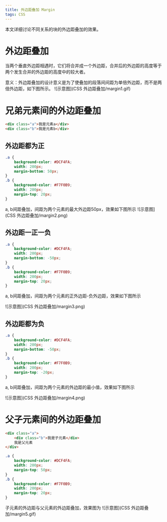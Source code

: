 ```yaml
---
title: 外边距叠加 Margin
tags: CSS
---
```


本文详细讨论不同关系的块的外边距叠加的效果。

<!--more-->

# 外边距叠加

当两个垂直外边距相遇时，它们将合并成一个外边距，合并后的外边距的高度等于两个发生合并的外边距的高度中的较大者。

意义：外边距叠加的设计意义是为了使叠加的段落间间距为单倍外边距，而不是两倍外边距，如下图所示。
![示意图](CSS 外边距叠加/margin1.gif)

# 兄弟元素间的外边距叠加

```html
<div class="a">我是元素a</div>
<div class="b">我是元素b</div>
```

## 外边距都为正

```css
.a {
    background-color: #DCF4FA;
    width: 200px;
    margin-bottom: 50px;
}
.b {
    background-color: #F7F0B9;
    width: 200px;
    margin-top: 20px;
}
```

a, b间距叠加，间距为两个元素的最大外边距50px，效果如下图所示
![示意图](CSS 外边距叠加/margin2.png)

## 外边距一正一负

```css
.a {
    background-color: #DCF4FA;
    width: 200px;
    margin-bottom: -50px;
}
.b {
    background-color: #F7F0B9;
    width: 200px;
    margin-top: 20px;
}
```

a, b间距叠加，间距为两个元素的正外边距-负外边距，效果如下图所示

![示意图](CSS 外边距叠加/margin3.png)

## 外边距都为负

```css
.a {
    background-color: #DCF4FA;
    width: 200px;
    margin-bottom: -50px;
}
.b {
    background-color: #F7F0B9;
    width: 200px;
    margin-top: -20px;
}
```

a, b间距叠加，间距为两个元素的外边距的最小值，效果如下图所示

![示意图](CSS 外边距叠加/margin4.png)

# 父子元素间的外边距叠加

```html
<div class="a">
    <div class="b">我是子元素</div>
    我是父元素
</div>
```

```css
.a {
    background-color: #DCF4FA;
    width: 200px;
    margin-top: 50px;
}
.b {
    background-color: #F7F0B9;
    width: 200px;
    margin-top: 20px;
}
```

子元素的外边距与父元素的外边距叠加，效果图为
![示意图](CSS 外边距叠加/margin5.gif)
